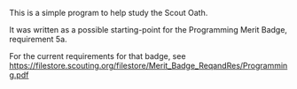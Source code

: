 This is a simple program to help study the Scout Oath.

It was written as a possible starting-point for the Programming
Merit Badge, requirement 5a.

For the current requirements for that badge, see
  https://filestore.scouting.org/filestore/Merit_Badge_ReqandRes/Programming.pdf


